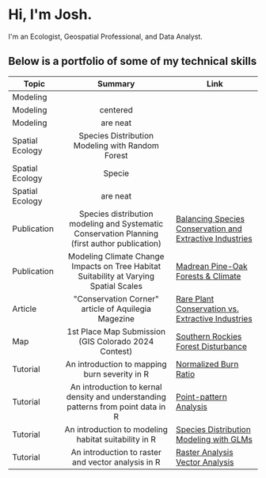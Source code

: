 # Hi, I'm Josh. 
I'm an Ecologist, Geospatial Professional, and Data Analyst.

## Below is a portfolio of some of my technical skills

| Topic                  | Summary                                                     | Link |
| -------------          |:-------------:                                              |------|
| Modeling               |                                                             |       | 
| Modeling               | centered                                                    |        | 
| Modeling               | are neat                                                    |        |
| Spatial Ecology        | Species Distribution Modeling with Random Forest            |        |
| Spatial Ecology        | Specie                                                      |        |
| Spatial Ecology        | are neat                                                    |        |
| Publication              | Species distribution modeling and Systematic Conservation Planning (first author publication)  | [Balancing Species Conservation and Extractive Industries](https://github.com/RandomForestz/Spatial-Ecology-Portfolio/blob/main/land-11-02012-v2-1.pdf)        |
| Publication             |  Modeling Climate Change Impacts on Tree Habitat Suitability at Varying Spatial Scales  | [Madrean Pine-Oak Forests & Climate](https://github.com/RandomForestz/Spatial-Ecology-Portfolio/blob/main/fevo-11-1086062-1.pdf)  |
| Article                 | "Conservation Corner" article of Aquilegia Magezine        | [Rare Plant Conservation vs. Extractive Industries](https://github.com/RandomForestz/Spatial-Ecology-Portfolio/blob/main/Aquilegia_2023.pdf) |
| Map                      | 1st Place Map Submission (GIS Colorado 2024 Contest)       | [Southern Rockies Forest Disturbance](https://github.com/RandomForestz/Spatial-Ecology-Portfolio/blob/main/southernrockiesmap.pdf)  |
| Tutorial               | An introduction to mapping burn severity in R | [Normalized Burn Ratio](https://github.com/RandomForestz/Spatial-Ecology-Portfolio/blob/main/Burn-ratio.pdf)
| Tutorial               | An introduction to kernal density and understanding patterns from point data in R | [Point-pattern Analysis](https://github.com/RandomForestz/Spatial-Ecology-Portfolio/blob/main/Point_Pattern_Analysis.pdf)
| Tutorial                | An introduction to modeling habitat suitability in R | [Species Distribution Modeling with GLMs](https://rpubs.com/GeospatialEcologist/SDM)
| Tutorial | An introduction to raster and vector analysis in R | [Raster Analysis](https://rpubs.com/GeospatialEcologist/SpatialRaster) [Vector Analysis](https://rpubs.com/GeospatialEcologist/SpatialVector)
